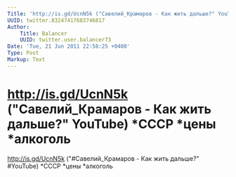 ```yaml
---
Title: 'http://is.gd/UcnN5k ("Савелий_Крамаров - Как жить дальше?" YouTube) *СССР *цены *алкоголь'
UUID: twitter.83247417683746817
Author:
    Title: Balancer
    UUID: twitter.user.balancer73
Date: 'Tue, 21 Jun 2011 22:58:25 +0400'
Type: Post
Markup: Text
---
```


# http://is.gd/UcnN5k ("Савелий_Крамаров - Как жить дальше?" YouTube) *СССР *цены *алкоголь

http://is.gd/UcnN5k ("#Савелий_Крамаров - Как жить дальше?"
#YouTube) *СССР *цены *алкоголь